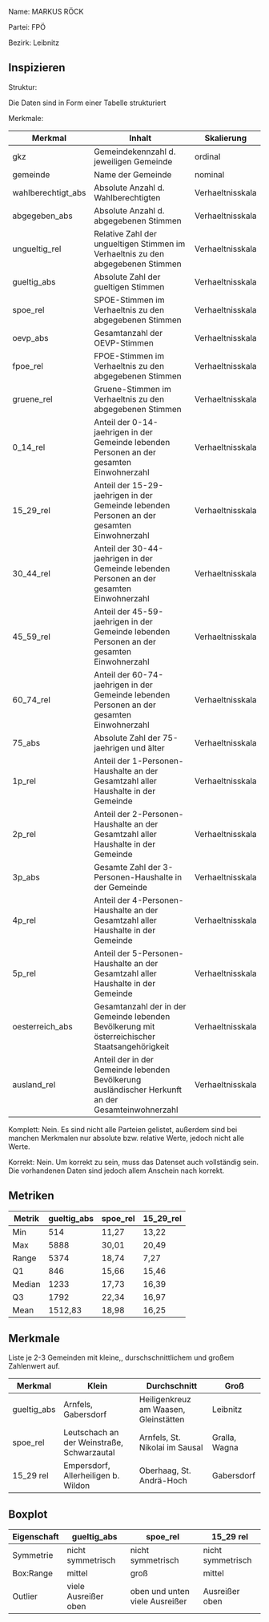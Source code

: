 Name: MARKUS RÖCK

Partei: FPÖ

Bezirk: Leibnitz

## Inspizieren

Struktur: 

Die Daten sind in Form einer Tabelle strukturiert

Merkmale:

| Merkmal | Inhalt | Skalierung |
|---------|---------|----------------|
| gkz | Gemeindekennzahl d. jeweiligen Gemeinde | ordinal |
| gemeinde | Name der Gemeinde | nominal |
| wahlberechtigt_abs | Absolute Anzahl d. Wahlberechtigten | Verhaeltnisskala |
| abgegeben_abs | Absolute Anzahl d. abgegebenen Stimmen | Verhaeltnisskala |
| ungueltig_rel | Relative Zahl der ungueltigen Stimmen im Verhaeltnis zu den abgegebenen Stimmen | Verhaeltnisskala |
| gueltig_abs | Absolute Zahl der gueltigen Stimmen | Verhaeltnisskala |
| spoe_rel | SPOE-Stimmen im Verhaeltnis zu den abgegebenen Stimmen | Verhaeltnisskala |
| oevp_abs | Gesamtanzahl der OEVP-Stimmen | Verhaeltnisskala |
| fpoe_rel | FPOE-Stimmen im Verhaeltnis zu den abgegebenen Stimmen | Verhaeltnisskala |
| gruene_rel | Gruene-Stimmen im Verhaeltnis zu den abgegebenen Stimmen | Verhaeltnisskala |
| 0_14_rel | Anteil der 0-14-jaehrigen in der Gemeinde lebenden Personen an der gesamten Einwohnerzahl | Verhaeltnisskala |
| 15_29_rel | Anteil der 15-29-jaehrigen in der Gemeinde lebenden Personen an der gesamten Einwohnerzahl | Verhaeltnisskala |
| 30_44_rel | Anteil der 30-44-jaehrigen in der Gemeinde lebenden Personen an der gesamten Einwohnerzahl | Verhaeltnisskala |
| 45_59_rel | Anteil der 45-59-jaehrigen in der Gemeinde lebenden Personen an der gesamten Einwohnerzahl | Verhaeltnisskala |
| 60_74_rel | Anteil der 60-74-jaehrigen in der Gemeinde lebenden Personen an der gesamten Einwohnerzahl | Verhaeltnisskala |
| 75_abs | Absolute Zahl der 75-jaehrigen und älter| Verhaeltnisskala |
| 1p_rel | Anteil der 1-Personen-Haushalte an der Gesamtzahl aller Haushalte in der Gemeinde| Verhaeltnisskala |
| 2p_rel | Anteil der 2-Personen-Haushalte an der Gesamtzahl aller Haushalte in der Gemeinde| Verhaeltnisskala |
| 3p_abs | Gesamte Zahl der 3-Personen-Haushalte in der Gemeinde | Verhaeltnisskala |
| 4p_rel | Anteil der 4-Personen-Haushalte an der Gesamtzahl aller Haushalte in der Gemeinde | Verhaeltnisskala |
| 5p_rel | Anteil der 5-Personen-Haushalte an der Gesamtzahl aller Haushalte in der Gemeinde | Verhaeltnisskala |
| oesterreich_abs | Gesamtanzahl der in der Gemeinde lebenden Bevölkerung mit österreichischer Staatsangehörigkeit | Verhaeltnisskala |
| ausland_rel | Anteil der in der Gemeinde lebenden Bevölkerung ausländischer Herkunft an der Gesamteinwohnerzahl | Verhaeltnisskala |

Komplett:
Nein. Es sind nicht alle Parteien gelistet, außerdem sind bei manchen Merkmalen nur absolute bzw. relative Werte, jedoch nicht alle Werte.

Korrekt: 
Nein. Um korrekt zu sein, muss das Datenset auch vollständig sein. Die vorhandenen Daten sind jedoch allem Anschein nach korrekt.

## Metriken

| Metrik | gueltig_abs | spoe_rel | 15_29_rel |
|--------|---------|---------|---------|
| Min | 514 | 11,27 | 13,22 |
| Max | 5888 | 30,01 | 20,49 |
| Range | 5374 | 18,74 | 7,27 |
| Q1 | 846 | 15,66 | 15,46 |
| Median | 1233 | 17,73 | 16,39 |
| Q3 | 1792 | 22,34 | 16,97 |
| Mean | 1512,83 | 18,98 | 16,25 |


## Merkmale

Liste je 2-3 Gemeinden mit kleine,, durschschnittlichem und großem Zahlenwert auf.

| Merkmal | Klein | Durchschnitt | Groß |
|---------|-------|--------------|------|
| gueltig_abs | Arnfels, Gabersdorf | Heiligenkreuz am Waasen, Gleinstätten | Leibnitz |
| spoe_rel | Leutschach an der Weinstraße, Schwarzautal | Arnfels, St. Nikolai im Sausal | Gralla, Wagna |
| 15_29 rel | Empersdorf, Allerheiligen b. Wildon | Oberhaag, St. Andrä-Hoch | Gabersdorf |

## Boxplot

| Eigenschaft | gueltig_abs | spoe_rel | 15_29 rel |
|-------------|---------|---------|---------|
| Symmetrie | nicht symmetrisch | nicht symmetrisch | nicht symmetrisch |
| Box:Range | mittel | groß | mittel |
| Outlier | viele Ausreißer oben | oben und unten viele Ausreißer | Ausreißer oben |
